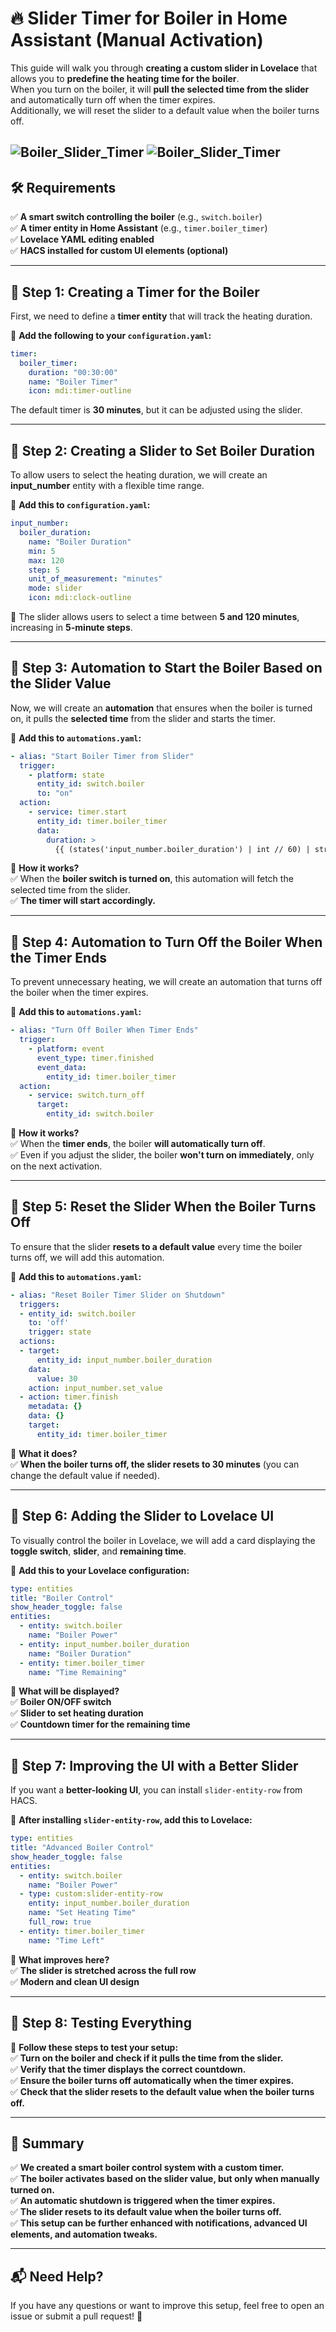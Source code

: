 # 🔥 **Slider Timer for Boiler in Home Assistant (Manual Activation)**  

This guide will walk you through **creating a custom slider in Lovelace** that allows you to **predefine the heating time for the boiler**.  
When you turn on the boiler, it will **pull the selected time from the slider** and automatically turn off when the timer expires.  
Additionally, we will reset the slider to a default value when the boiler turns off.

![Boiler_Slider_Timer](images/boiler_control_heb.png) ![Boiler_Slider_Timer](images/boiler_control.png)
---

## 🛠️ **Requirements**
✅ **A smart switch controlling the boiler** (e.g., `switch.boiler`)  
✅ **A timer entity in Home Assistant** (e.g., `timer.boiler_timer`)  
✅ **Lovelace YAML editing enabled**  
✅ **HACS installed for custom UI elements (optional)**  

---

## 🔹 **Step 1: Creating a Timer for the Boiler**  
First, we need to define a **timer entity** that will track the heating duration.

📌 **Add the following to your `configuration.yaml`:**  

```yaml
timer:
  boiler_timer:
    duration: "00:30:00"
    name: "Boiler Timer"
    icon: mdi:timer-outline
```

The default timer is **30 minutes**, but it can be adjusted using the slider.

---

## 🔹 **Step 2: Creating a Slider to Set Boiler Duration**  
To allow users to select the heating duration, we will create an **input_number** entity with a flexible time range.

📌 **Add this to `configuration.yaml`:**  

```yaml
input_number:
  boiler_duration:
    name: "Boiler Duration"
    min: 5
    max: 120
    step: 5
    unit_of_measurement: "minutes"
    mode: slider
    icon: mdi:clock-outline
```

🔹 The slider allows users to select a time between **5 and 120 minutes**, increasing in **5-minute steps**.

---

## 🔹 **Step 3: Automation to Start the Boiler Based on the Slider Value**  
Now, we will create an **automation** that ensures when the boiler is turned on, it pulls the **selected time** from the slider and starts the timer.

📌 **Add this to `automations.yaml`:**  

```yaml
- alias: "Start Boiler Timer from Slider"
  trigger:
    - platform: state
      entity_id: switch.boiler
      to: "on"
  action:
    - service: timer.start
      entity_id: timer.boiler_timer
      data:
        duration: >
          {{ (states('input_number.boiler_duration') | int // 60) | string | default('00') }}:{{ (states('input_number.boiler_duration') | int % 60) | string | default('00') }}:00
```

📌 **How it works?**  
✅ When the **boiler switch is turned on**, this automation will fetch the selected time from the slider.  
✅ **The timer will start accordingly.**  

---

## 🔹 **Step 4: Automation to Turn Off the Boiler When the Timer Ends**  
To prevent unnecessary heating, we will create an automation that turns off the boiler when the timer expires.

📌 **Add this to `automations.yaml`:**  

```yaml
- alias: "Turn Off Boiler When Timer Ends"
  trigger:
    - platform: event
      event_type: timer.finished
      event_data:
        entity_id: timer.boiler_timer
  action:
    - service: switch.turn_off
      target:
        entity_id: switch.boiler
```

📌 **How it works?**  
✅ When the **timer ends**, the boiler **will automatically turn off**.  
✅ Even if you adjust the slider, the boiler **won't turn on immediately**, only on the next activation.  

---

## 🔹 **Step 5: Reset the Slider When the Boiler Turns Off**  
To ensure that the slider **resets to a default value** every time the boiler turns off, we will add this automation.

📌 **Add this to `automations.yaml`:**  

```yaml
- alias: "Reset Boiler Timer Slider on Shutdown"
  triggers:
  - entity_id: switch.boiler
    to: 'off'
    trigger: state
  actions:
  - target:
      entity_id: input_number.boiler_duration
    data:
      value: 30
    action: input_number.set_value
  - action: timer.finish
    metadata: {}
    data: {}
    target:
      entity_id: timer.boiler_timer
```

📌 **What it does?**  
✅ **When the boiler turns off, the slider resets to 30 minutes** (you can change the default value if needed).  

---

## 🔹 **Step 6: Adding the Slider to Lovelace UI**  
To visually control the boiler in Lovelace, we will add a card displaying the **toggle switch**, **slider**, and **remaining time**.

📌 **Add this to your Lovelace configuration:**  

```yaml
type: entities
title: "Boiler Control"
show_header_toggle: false
entities:
  - entity: switch.boiler
    name: "Boiler Power"
  - entity: input_number.boiler_duration
    name: "Boiler Duration"
  - entity: timer.boiler_timer
    name: "Time Remaining"
```

🔹 **What will be displayed?**  
✅ **Boiler ON/OFF switch**  
✅ **Slider to set heating duration**  
✅ **Countdown timer for the remaining time**  

---

## 🔹 **Step 7: Improving the UI with a Better Slider**  
If you want a **better-looking UI**, you can install `slider-entity-row` from HACS.

📌 **After installing `slider-entity-row`, add this to Lovelace:**  

```yaml
type: entities
title: "Advanced Boiler Control"
show_header_toggle: false
entities:
  - entity: switch.boiler
    name: "Boiler Power"
  - type: custom:slider-entity-row
    entity: input_number.boiler_duration
    name: "Set Heating Time"
    full_row: true
  - entity: timer.boiler_timer
    name: "Time Left"
```

📌 **What improves here?**  
✅ **The slider is stretched across the full row**  
✅ **Modern and clean UI design**  

---

## 🔹 **Step 8: Testing Everything**  
🔹 **Follow these steps to test your setup:**  
✅ **Turn on the boiler and check if it pulls the time from the slider.**  
✅ **Verify that the timer displays the correct countdown.**  
✅ **Ensure the boiler turns off automatically when the timer expires.**  
✅ **Check that the slider resets to the default value when the boiler turns off.**  

---

## 🚀 **Summary**  
✅ **We created a smart boiler control system with a custom timer.**  
✅ **The boiler activates based on the slider value, but only when manually turned on.**  
✅ **An automatic shutdown is triggered when the timer expires.**  
✅ **The slider resets to its default value when the boiler turns off.**  
✅ **This setup can be further enhanced with notifications, advanced UI elements, and automation tweaks.**  

---

## 📬 **Need Help?**  
If you have any questions or want to improve this setup, feel free to open an issue or submit a pull request! 🚀  



